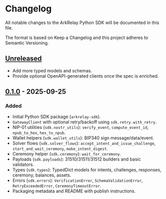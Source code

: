 # Changelog

All notable changes to the ArkRelay Python SDK will be documented in this file.

The format is based on Keep a Changelog and this project adheres to Semantic Versioning.

## [Unreleased]
- Add more typed models and schemas.
- Provide optional OpenAPI-generated clients once the spec is enriched.

## [0.1.0] - 2025-09-25
### Added
- Initial Python SDK package (`arkrelay-sdk`).
- `GatewayClient` with optional retry/backoff using `sdk.retry.with_retry`.
- NIP-01 utilities (`sdk.nostr_utils`): `verify_event`, `compute_event_id`, `npub_to_hex`, `hex_to_npub`.
- Wallet helpers (`sdk.wallet_utils`): BIP340 sign message/data/event.
- Solver flows (`sdk.solver_flows`): `accept_intent_and_issue_challenge`, `start_and_wait_ceremony`, `make_intent_digest`.
- Ceremony helper (`sdk.ceremony`): `wait_for_ceremony`.
- Payloads (`sdk.payloads`): 31510/31511/31512 builders and basic validators.
- Types (`sdk.types`): TypedDict models for intents, challenges, responses, ceremony, balances, assets.
- Errors (`sdk.errors`): `VerificationError`, `SchemaValidationError`, `RetryExceededError`, `CeremonyTimeoutError`.
- Packaging metadata and README with publish instructions.

[Unreleased]: https://github.com/afeezaziz/arkrelay-gateway/compare/sdk-py-v0.1.0...HEAD
[0.1.0]: https://github.com/afeezaziz/arkrelay-gateway/releases/tag/sdk-py-v0.1.0

